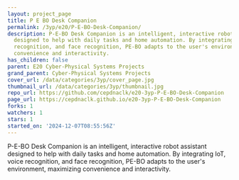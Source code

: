```yaml
---
layout: project_page
title: P E BO Desk Companion
permalink: /3yp/e20/P-E-BO-Desk-Companion/
description: P-E-BO Desk Companion is an intelligent, interactive robot assistant
  designed to help with daily tasks and home automation. By integrating IoT, voice
  recognition, and face recognition, PE-BO adapts to the user's environment, maximizing
  convenience and interactivity.
has_children: false
parent: E20 Cyber-Physical Systems Projects
grand_parent: Cyber-Physical Systems Projects
cover_url: /data/categories/3yp/cover_page.jpg
thumbnail_url: /data/categories/3yp/thumbnail.jpg
repo_url: https://github.com/cepdnaclk/e20-3yp-P-E-BO-Desk-Companion
page_url: https://cepdnaclk.github.io/e20-3yp-P-E-BO-Desk-Companion
forks: 1
watchers: 1
stars: 1
started_on: '2024-12-07T08:55:56Z'
---
```


P-E-BO Desk Companion is an intelligent, interactive robot assistant designed to help with daily tasks and home automation. By integrating IoT, voice recognition, and face recognition, PE-BO adapts to the user's environment, maximizing convenience and interactivity.